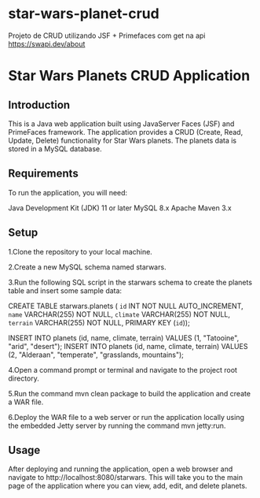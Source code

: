 # star-wars-planet-crud
Projeto de CRUD utilizando JSF + Primefaces com get na api https://swapi.dev/about
# **Star Wars Planets CRUD Application**
## Introduction
This is a Java web application built using JavaServer Faces (JSF) and PrimeFaces framework. The application provides a CRUD (Create, Read, Update, Delete) functionality for Star Wars planets. The planets data is stored in a MySQL database.

## Requirements
To run the application, you will need:

Java Development Kit (JDK) 11 or later
MySQL 8.x
Apache Maven 3.x
## Setup

1.Clone the repository to your local machine.

2.Create a new MySQL schema named starwars.

3.Run the following SQL script in the starwars schema to create the planets table and insert some sample data:

  CREATE TABLE starwars.planets (
    `id` INT NOT NULL AUTO_INCREMENT,
    `name` VARCHAR(255) NOT NULL,
    `climate` VARCHAR(255) NOT NULL,
    `terrain` VARCHAR(255) NOT NULL,
    PRIMARY KEY (`id`));

  INSERT INTO planets (id, name, climate, terrain) VALUES (1, "Tatooine", "arid", "desert");
  INSERT INTO planets (id, name, climate, terrain) VALUES (2, "Alderaan", "temperate", "grasslands, mountains");

4.Open a command prompt or terminal and navigate to the project root directory.

5.Run the command mvn clean package to build the application and create a WAR file.

6.Deploy the WAR file to a web server or run the application locally using the embedded Jetty server by running the command mvn jetty:run.

## Usage
After deploying and running the application, open a web browser and navigate to http://localhost:8080/starwars. This will take you to the main page of the application where you can view, add, edit, and delete planets.
